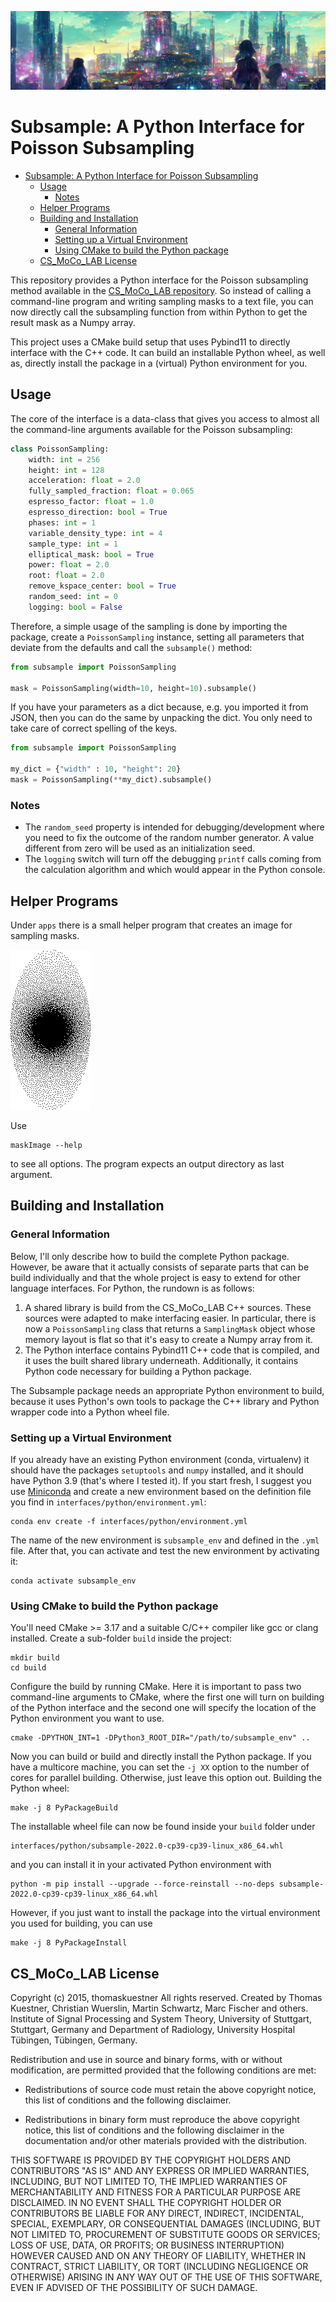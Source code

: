![Just a nice banner](subsample.jpg)

# Subsample: A Python Interface for Poisson Subsampling

<!-- TOC -->
* [Subsample: A Python Interface for Poisson Subsampling](#subsample--a-python-interface-for-poisson-subsampling)
  * [Usage](#usage)
    * [Notes](#notes)
  * [Helper Programs](#helper-programs)
  * [Building and Installation](#building-and-installation)
    * [General Information](#general-information)
    * [Setting up a Virtual Environment](#setting-up-a-virtual-environment)
    * [Using CMake to build the Python package](#using-cmake-to-build-the-python-package)
  * [CS_MoCo_LAB License](#csmocolab-license)
<!-- TOC -->

This repository provides a Python interface for the Poisson subsampling
method available in the [CS_MoCo_LAB repository](https://github.com/thomaskuestner/CS_MoCo_LAB).
So instead of calling a command-line program and writing sampling masks to a text file, you can now directly
call the subsampling function from within Python to get the result mask as a Numpy array.

This project uses a CMake build setup that uses Pybind11 to directly interface with the C++ code.
It can build an installable Python wheel, as well as, directly install the package in a (virtual) Python environment
for you.

## Usage

The core of the interface is a data-class that gives you access to almost all the command-line
arguments available for the Poisson subsampling:

```python
class PoissonSampling:
    width: int = 256
    height: int = 128
    acceleration: float = 2.0
    fully_sampled_fraction: float = 0.065
    espresso_factor: float = 1.0
    espresso_direction: bool = True
    phases: int = 1
    variable_density_type: int = 4
    sample_type: int = 1
    elliptical_mask: bool = True
    power: float = 2.0
    root: float = 2.0
    remove_kspace_center: bool = True
    random_seed: int = 0
    logging: bool = False
```

Therefore, a simple usage of the sampling is done by importing the package, create a `PoissonSampling`
instance, setting all parameters that deviate from the defaults and call the `subsample()` method:

```python
from subsample import PoissonSampling

mask = PoissonSampling(width=10, height=10).subsample()
```

If you have your parameters as a dict because, e.g. you imported it from JSON, then you can do the same
by unpacking the dict.
You only need to take care of correct spelling of the keys.

```python
from subsample import PoissonSampling

my_dict = {"width" : 10, "height": 20}
mask = PoissonSampling(**my_dict).subsample()
```

### Notes

- The `random_seed` property is intended for debugging/development where you need to fix the outcome of the random
  number generator. A value different from zero will be used as an initialization seed.
- The `logging` switch will turn off the debugging `printf` calls coming from the calculation algorithm and which would
  appear in the Python console.

## Helper Programs

Under `apps` there is a small helper program that creates an image for sampling masks.

![Mask image](mask.png)

Use

```shell
maskImage --help
```

to see all options.
The program expects an output directory as last argument.

## Building and Installation

### General Information

Below, I'll only describe how to build the complete Python package.
However, be aware that it actually consists of separate parts that can be build individually
and that the whole project is easy to extend for other language interfaces.
For Python, the rundown is as follows:

1. A shared library is build from the CS_MoCo_LAB C++ sources. These sources were adapted to make
   interfacing easier. In particular, there is now a `PoissonSampling` class that returns a
   `SamplingMask` object whose memory layout is flat so that it's easy to create a Numpy array from it.
2. The Python interface contains Pybind11 C++ code that is compiled, and it uses the built shared
   library underneath. Additionally, it contains Python code necessary for building a Python package.

The Subsample package needs an appropriate Python environment to build, because it uses Python's own 
tools to package the C++ library and Python wrapper code into a Python wheel file.

### Setting up a Virtual Environment

If you already have an existing Python environment (conda, virtualenv) it should have the packages
`setuptools` and `numpy` installed, and it should have Python 3.9 (that's where I tested it).
If you start fresh, I suggest you use [Miniconda](https://docs.conda.io/en/latest/miniconda.html) and
create a new environment based on the definition file you find in 
`interfaces/python/environment.yml`:

```shell
conda env create -f interfaces/python/environment.yml
```

The name of the new environment is `subsample_env` and defined in the `.yml` file.
After that, you can activate and test the new environment by activating it:

```shell
conda activate subsample_env
```

### Using CMake to build the Python package

You'll need CMake >= 3.17 and a suitable C/C++ compiler like gcc or clang installed.
Create a sub-folder `build` inside the project:

```shell
mkdir build
cd build
```

Configure the build by running CMake.
Here it is important to pass two command-line arguments to CMake, where the first one will turn
on building of the Python interface and the second one will specify the location of the Python
environment you want to use.

```shell
cmake -DPYTHON_INT=1 -DPython3_ROOT_DIR="/path/to/subsample_env" ..
```

Now you can build or build and directly install the Python package.
If you have a multicore machine, you can set the `-j XX` option to the number of cores for parallel building.
Otherwise, just leave this option out.
Building the Python wheel:

```shell
make -j 8 PyPackageBuild
```

The installable wheel file can now be found inside your `build` folder under

```shell
interfaces/python/subsample-2022.0-cp39-cp39-linux_x86_64.whl
```

and you can install it in your activated Python environment with

```shell
python -m pip install --upgrade --force-reinstall --no-deps subsample-2022.0-cp39-cp39-linux_x86_64.whl
```

However, if you just want to install the package into the virtual environment you used for building,
you can use

```shell
make -j 8 PyPackageInstall 
```

## CS_MoCo_LAB License

Copyright (c) 2015, thomaskuestner
All rights reserved.
Created by Thomas Kuestner, Christian Wuerslin, Martin Schwartz, Marc Fischer
and others. Institute of Signal Processing and System Theory, University of Stuttgart,
Stuttgart, Germany and Department of Radiology, University Hospital Tübingen, Tübingen,
Germany.

Redistribution and use in source and binary forms, with or without
modification, are permitted provided that the following conditions are met:

* Redistributions of source code must retain the above copyright notice, this
  list of conditions and the following disclaimer.

* Redistributions in binary form must reproduce the above copyright notice,
  this list of conditions and the following disclaimer in the documentation
  and/or other materials provided with the distribution.

THIS SOFTWARE IS PROVIDED BY THE COPYRIGHT HOLDERS AND CONTRIBUTORS "AS IS"
AND ANY EXPRESS OR IMPLIED WARRANTIES, INCLUDING, BUT NOT LIMITED TO, THE
IMPLIED WARRANTIES OF MERCHANTABILITY AND FITNESS FOR A PARTICULAR PURPOSE ARE
DISCLAIMED. IN NO EVENT SHALL THE COPYRIGHT HOLDER OR CONTRIBUTORS BE LIABLE
FOR ANY DIRECT, INDIRECT, INCIDENTAL, SPECIAL, EXEMPLARY, OR CONSEQUENTIAL
DAMAGES (INCLUDING, BUT NOT LIMITED TO, PROCUREMENT OF SUBSTITUTE GOODS OR
SERVICES; LOSS OF USE, DATA, OR PROFITS; OR BUSINESS INTERRUPTION) HOWEVER
CAUSED AND ON ANY THEORY OF LIABILITY, WHETHER IN CONTRACT, STRICT LIABILITY,
OR TORT (INCLUDING NEGLIGENCE OR OTHERWISE) ARISING IN ANY WAY OUT OF THE USE
OF THIS SOFTWARE, EVEN IF ADVISED OF THE POSSIBILITY OF SUCH DAMAGE.

